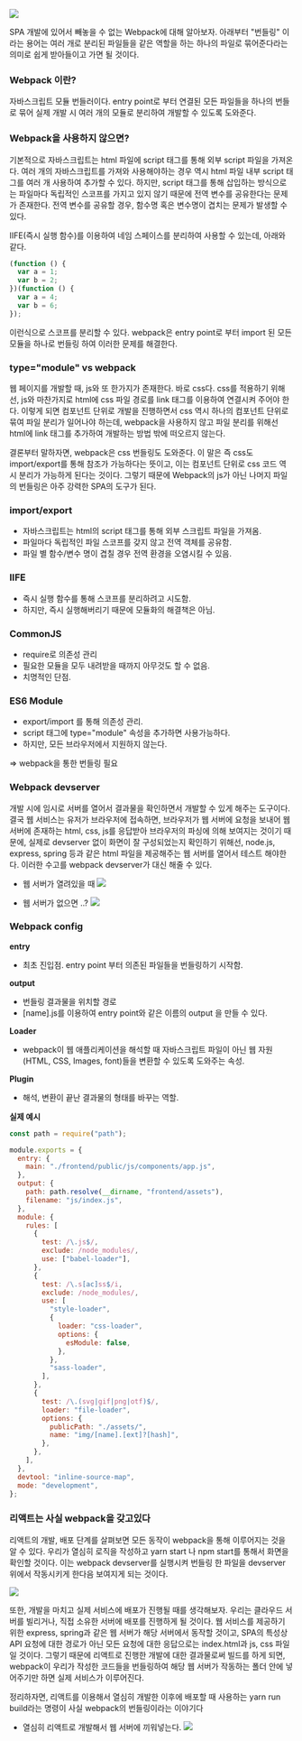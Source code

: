![](https://images.velog.io/images/vgihan/post/c8ac4d2d-baf8-4c90-9d60-400bf3b0ab55/image.png)

SPA 개발에 있어서 빼놓을 수 없는 Webpack에 대해 알아보자. 아래부터 "번들링" 이라는 용어는 여러 개로 분리된 파일들을 같은 역할을 하는 하나의 파일로 묶어준다라는 의미로 쉽게 받아들이고 가면 될 것이다.

### Webpack 이란?

자바스크립트 모듈 번들러이다. entry point로 부터 연결된 모든 파일들을 하나의 번들로 묶어 실제 개발 시 여러 개의 모듈로 분리하여 개발할 수 있도록 도와준다.

### Webpack을 사용하지 않으면?

기본적으로 자바스크립트는 html 파일에 script 태그를 통해 외부 script 파일을 가져온다. 여러 개의 자바스크립트를 가져와 사용해야하는 경우 역시 html 파일 내부 script 태그를 여러 개 사용하여 추가할 수 있다. 하지만, script 태그를 통해 삽입하는 방식으로는 파일마다 독립적인 스코프를 가지고 있지 않기 때문에 전역 변수를 공유한다는 문제가 존재한다. 전역 변수를 공유할 경우, 함수명 혹은 변수명이 겹치는 문제가 발생할 수 있다.

IIFE(즉시 실행 함수)를 이용하여 네임 스페이스를 분리하여 사용할 수 있는데, 아래와 같다.

```javascript
(function () {
  var a = 1;
  var b = 2;
})(function () {
  var a = 4;
  var b = 6;
});
```

이런식으로 스코프를 분리할 수 있다. webpack은 entry point로 부터 import 된 모든 모듈을 하나로 번들링 하여 이러한 문제를 해결한다.

### type="module" vs webpack

웹 페이지를 개발할 때, js와 또 한가지가 존재한다. 바로 css다. css를 적용하기 위해선, js와 마찬가지로 html에 css 파일 경로를 link 태그를 이용하여 연결시켜 주어야 한다. 이렇게 되면 컴포넌트 단위로 개발을 진행하면서 css 역시 하나의 컴포넌트 단위로 묶여 파일 분리가 일어나야 하는데, webpack을 사용하지 않고 파일 분리를 위해선 html에 link 태그를 추가하여 개발하는 방법 밖에 떠오르지 않는다.

결론부터 말하자면, webpack은 css 번들링도 도와준다. 이 말은 즉 css도 import/export를 통해 참조가 가능하다는 뜻이고, 이는 컴포넌트 단위로 css 코드 역시 분리가 가능하게 된다는 것이다. 그렇기 때문에 Webpack의 js가 아닌 나머지 파일의 번들링은 아주 강력한 SPA의 도구가 된다.

### import/export

- 자바스크립트는 html의 script 태그를 통해 외부 스크립트 파일을 가져옴.
- 파일마다 독립적인 파일 스코프를 갖지 않고 전역 객체를 공유함.
- 파일 별 함수/변수 명이 겹칠 경우 전역 환경을 오염시킬 수 있음.

### IIFE

- 즉시 실행 함수를 통해 스코프를 분리하려고 시도함.
- 하지만, 즉시 실행해버리기 때문에 모듈화의 해결책은 아님.

### CommonJS

- require로 의존성 관리
- 필요한 모듈을 모두 내려받을 때까지 아무것도 할 수 없음.
- 치명적인 단점.

### ES6 Module

- export/import 를 통해 의존성 관리.
- script 태그에 type="module" 속성을 추가하면 사용가능하다.
- 하지만, 모든 브라우저에서 지원하지 않는다.

⇒ webpack을 통한 번들링 필요

### Webpack devserver

개발 시에 임시로 서버를 열어서 결과물을 확인하면서 개발할 수 있게 해주는 도구이다. 결국 웹 서비스는 유저가 브라우저에 접속하면, 브라우저가 웹 서버에 요청을 보내어 웹 서버에 존재하는 html, css, js를 응답받아 브라우저의 파싱에 의해 보여지는 것이기 때문에, 실제로 devserver 없이 화면이 잘 구성되었는지 확인하기 위해선, node.js, express, spring 등과 같은 html 파일을 제공해주는 웹 서버를 열어서 테스트 해야한다. 이러한 수고를 webpack devserver가 대신 해줄 수 있다.

- 웹 서버가 열려있을 때
  ![](https://images.velog.io/images/vgihan/post/b4157812-e4cf-4899-8b30-75cfc6aacdd8/image.png)

- 웹 서버가 없으면 ..?
  ![](https://images.velog.io/images/vgihan/post/0273c1d4-255a-445f-bf03-b988bcc187ee/image.png)

### Webpack config

**entry**

- 최초 진입점. entry point 부터 의존된 파일들을 번들링하기 시작함.

**output**

- 번들링 결과물을 위치할 경로
- [name].js를 이용하여 entry point와 같은 이름의 output 을 만들 수 있다.

**Loader**

- webpack이 웹 애플리케이션을 해석할 때 자바스크립트 파일이 아닌 웹 자원 (HTML, CSS, Images, font)들을 변환할 수 있도록 도와주는 속성.

**Plugin**

- 해석, 변환이 끝난 결과물의 형태를 바꾸는 역할.

**실제 예시**

```javascript
const path = require("path");

module.exports = {
  entry: {
    main: "./frontend/public/js/components/app.js",
  },
  output: {
    path: path.resolve(__dirname, "frontend/assets"),
    filename: "js/index.js",
  },
  module: {
    rules: [
      {
        test: /\.js$/,
        exclude: /node_modules/,
        use: ["babel-loader"],
      },
      {
        test: /\.s[ac]ss$/i,
        exclude: /node_modules/,
        use: [
          "style-loader",
          {
            loader: "css-loader",
            options: {
              esModule: false,
            },
          },
          "sass-loader",
        ],
      },
      {
        test: /\.(svg|gif|png|otf)$/,
        loader: "file-loader",
        options: {
          publicPath: "./assets/",
          name: "img/[name].[ext]?[hash]",
        },
      },
    ],
  },
  devtool: "inline-source-map",
  mode: "development",
};
```

### 리액트는 사실 webpack을 갖고있다

리액트의 개발, 배포 단계를 살펴보면 모든 동작이 webpack을 통해 이루어지는 것을 알 수 있다. 우리가 열심히 로직을 작성하고 yarn start 나 npm start를 통해서 화면을 확인할 것이다. 이는 webpack devserver를 실행시켜 번들링 한 파일을 devserver 위에서 작동시키게 한다음 보여지게 되는 것이다.

![](https://images.velog.io/images/vgihan/post/f45b51eb-255c-48b6-8a2c-b71af53a3fa4/image.png)

또한, 개발을 마치고 실제 서비스에 배포가 진행될 때를 생각해보자. 우리는 클라우드 서버를 빌리거나, 직접 소유한 서버에 배포를 진행하게 될 것이다. 웹 서비스를 제공하기 위한 express, spring과 같은 웹 서버가 해당 서버에서 동작할 것이고, SPA의 특성상 API 요청에 대한 경로가 아닌 모든 요청에 대한 응답으로는 index.html과 js, css 파일일 것이다. 그렇기 때문에 리액트로 진행한 개발에 대한 결과물로써 빌드를 하게 되면, webpack이 우리가 작성한 코드들을 번들링하여 해당 웹 서버가 작동하는 폴더 안에 넣어주기만 하면 실제 서비스가 이루어진다.

정리하자면, 리액트를 이용해서 열심히 개발한 이후에 배포할 때 사용하는 yarn run build라는 명령이 사실 webpack의 번들링이라는 이야기다

- 열심히 리액트로 개발해서 웹 서버에 끼워넣는다.
  ![](https://images.velog.io/images/vgihan/post/fb6f99bf-83dd-4245-8135-bca86b66739e/image.png)
